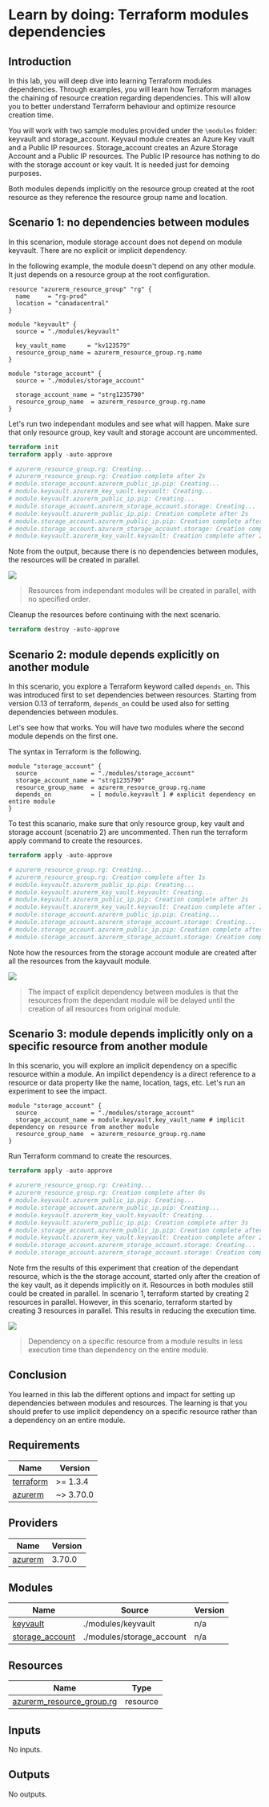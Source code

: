 # Learn by doing: Terraform modules dependencies

## Introduction

In this lab, you will deep dive into learning Terraform modules dependencies.
Through examples, you will learn how Terraform manages the chaining of resource creation regarding dependencies.
This will allow you to better understand Terraform behaviour and optimize resource creation time.

You will work with two sample modules provided under the `\modules` folder: keyvault and storage_account.
Keyvaul module creates an Azure Key vault and a Public IP resources.
Storage_account creates an Azure Storage Account and a Public IP resources.
The Public IP resource has nothing to do with the storage account or key vault.
It is needed just for demoing purposes.

Both modules depends implicitly on the resource group created at the root resource as they reference the resource group name and location.

## Scenario 1: no dependencies between modules

In this scenarion, module storage account does not depend on module keyvault.
There are no explicit or implicit dependency.

In the following example, the module doesn't depend on any other module.
It just depends on a resource group at the root configuration.

```hcl
resource "azurerm_resource_group" "rg" {
  name     = "rg-prod"
  location = "canadacentral"
}

module "keyvault" {
  source = "./modules/keyvault"

  key_vault_name      = "kv123579"
  resource_group_name = azurerm_resource_group.rg.name
}

module "storage_account" {
  source = "./modules/storage_account"

  storage_account_name = "strg1235790"
  resource_group_name  = azurerm_resource_group.rg.name
}
```

Let's run two independant modules and see what will happen.
Make sure that only resource group, key vault and storage account are uncommented.

```terraform
terraform init
terraform apply -auto-approve

# azurerm_resource_group.rg: Creating...
# azurerm_resource_group.rg: Creation complete after 2s
# module.storage_account.azurerm_public_ip.pip: Creating...
# module.keyvault.azurerm_key_vault.keyvault: Creating...
# module.keyvault.azurerm_public_ip.pip: Creating...
# module.storage_account.azurerm_storage_account.storage: Creating...
# module.keyvault.azurerm_public_ip.pip: Creation complete after 2s
# module.storage_account.azurerm_public_ip.pip: Creation complete after 2s
# module.storage_account.azurerm_storage_account.storage: Creation complete after 22s
# module.keyvault.azurerm_key_vault.keyvault: Creation complete after 2m9s
```

Note from the output, because there is no dependencies between modules, the resources will be created in parallel.

![](images/scenario-1.png)

> Resources from independant modules will be created in parallel, with no specified order.

Cleanup the resources before continuing with the next scenario.

```terraform
terraform destroy -auto-approve
```

## Scenario 2: module depends explicitly on another module

In this scenario, you explore a Terraform keyword called `depends_on`.
This was introduced first to set dependencies between resources.
Starting from version 0.13 of terraform, `depends_on` could be used also for setting dependencies between modules.

Let's see how that works.
You will have two modules where the second module depends on the first one.

The syntax in Terraform is the following.

```hcl
module "storage_account" {
  source               = "./modules/storage_account"
  storage_account_name = "strg1235790"
  resource_group_name  = azurerm_resource_group.rg.name
  depends_on           = [ module.keyvault ] # explicit dependency on entire module
}
```

To test this scanario, make sure that only resource group, key vault and storage account (scenatrio 2) are uncommented.
Then run the terraform apply command to create the resources.

```terraform
terraform apply -auto-approve

# azurerm_resource_group.rg: Creating...
# azurerm_resource_group.rg: Creation complete after 1s
# module.keyvault.azurerm_public_ip.pip: Creating...
# module.keyvault.azurerm_key_vault.keyvault: Creating...
# module.keyvault.azurerm_public_ip.pip: Creation complete after 2s
# module.keyvault.azurerm_key_vault.keyvault: Creation complete after 2m40s
# module.storage_account.azurerm_public_ip.pip: Creating...
# module.storage_account.azurerm_storage_account.storage: Creating...
# module.storage_account.azurerm_public_ip.pip: Creation complete after 3s
# module.storage_account.azurerm_storage_account.storage: Creation complete after 27s
```

Note how the resources from the storage account module are created after all the resources from the kayvault module.

![](images/scenario-2.png)

>The impact of explicit dependency between modules is that the resources from the dependant module will be delayed until the creation of all resources from original module.

## Scenario 3: module depends implicitly only on a specific resource from another module

In this scenario, you will explore an implicit dependency on a specific resource within a module.
An impilict dependency is a direct reference to a resource or data property like the name, location, tags, etc.
Let's run an experiment to see the impact.

```hcl
module "storage_account" {
  source               = "./modules/storage_account"
  storage_account_name = module.keyvault.key_vault_name # implicit dependency on resource from another module
  resource_group_name  = azurerm_resource_group.rg.name
}
```

Run Terraform command to create the resources.

```terraform
terraform apply -auto-approve

# azurerm_resource_group.rg: Creating...
# azurerm_resource_group.rg: Creation complete after 0s
# module.keyvault.azurerm_public_ip.pip: Creating...
# module.storage_account.azurerm_public_ip.pip: Creating...
# module.keyvault.azurerm_key_vault.keyvault: Creating...
# module.keyvault.azurerm_public_ip.pip: Creation complete after 3s
# module.storage_account.azurerm_public_ip.pip: Creation complete after 3s
# module.keyvault.azurerm_key_vault.keyvault: Creation complete after 2m12s
# module.storage_account.azurerm_storage_account.storage: Creating...
# module.storage_account.azurerm_storage_account.storage: Creation complete after 25s
```

Note frm the results of this experiment that creation of the dependant resource, which is the the storage account, started only after the creation of the key vault, as it depends implicitly on it.
Resources in both modules still could be created in parallel.
In scenario 1, terraform started by creating 2 resources in parallel. 
However, in this scenario, terraform started by creating 3 resources in parallel.
This results in reducing the execution time.

![](images/scenario-3.png)

>Dependency on a specific resource from a module results in less execution time than dependency on the entire module.

## Conclusion

You learned in this lab the different options and impact for setting up dependencies between modules and resources. 
The learning is that you should prefer to use implicit dependency on a specific resource rather than a dependency on an entire module.


<!-- BEGIN_TF_DOCS -->
## Requirements

| Name | Version |
|------|---------|
| <a name="requirement_terraform"></a> [terraform](#requirement\_terraform) | >= 1.3.4 |
| <a name="requirement_azurerm"></a> [azurerm](#requirement\_azurerm) | ~> 3.70.0 |

## Providers

| Name | Version |
|------|---------|
| <a name="provider_azurerm"></a> [azurerm](#provider\_azurerm) | 3.70.0 |

## Modules

| Name | Source | Version |
|------|--------|---------|
| <a name="module_keyvault"></a> [keyvault](#module\_keyvault) | ./modules/keyvault | n/a |
| <a name="module_storage_account"></a> [storage\_account](#module\_storage\_account) | ./modules/storage_account | n/a |

## Resources

| Name | Type |
|------|------|
| [azurerm_resource_group.rg](https://registry.terraform.io/providers/hashicorp/azurerm/latest/docs/resources/resource_group) | resource |

## Inputs

No inputs.

## Outputs

No outputs.
<!-- END_TF_DOCS -->